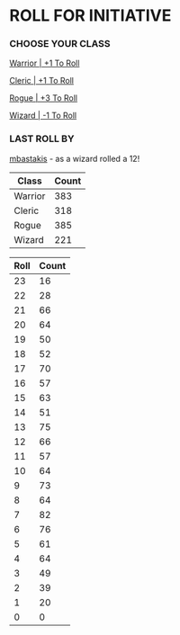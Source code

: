 # ROLL FOR INITIATIVE
### CHOOSE YOUR CLASS

[Warrior | +1 To Roll](https://github.com/benjaminsampica/benjaminsampica/issues/new?title=roll%7Cwarrior&body=Just+click+%27Submit+new+issue%27.)

[Cleric | +1 To Roll](https://github.com/benjaminsampica/benjaminsampica/issues/new?title=roll%7Ccleric&body=Just+click+%27Submit+new+issue%27.)

[Rogue | +3 To Roll](https://github.com/benjaminsampica/benjaminsampica/issues/new?title=roll%7Crogue&body=Just+click+%27Submit+new+issue%27.)

[Wizard | -1 To Roll](https://github.com/benjaminsampica/benjaminsampica/issues/new?title=roll%7Cwizard&body=Just+click+%27Submit+new+issue%27.)
### LAST ROLL BY
[mbastakis](https://www.github.com/mbastakis) - as a wizard rolled a 12!

|Class|Count|
|-|-|
|Warrior|383|
|Cleric|318|
|Rogue|385|
|Wizard|221|

|Roll|Count|
|-|-|
|23|16
|22|28
|21|66
|20|64
|19|50
|18|52
|17|70
|16|57
|15|63
|14|51
|13|75
|12|66
|11|57
|10|64
|9|73
|8|64
|7|82
|6|76
|5|61
|4|64
|3|49
|2|39
|1|20
|0|0
